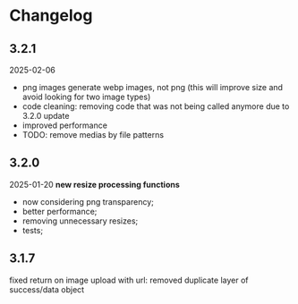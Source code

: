 # Changelog

## 3.2.1
2025-02-06
- png images generate webp images, not png (this will improve size and avoid looking for two image types)
- code cleaning: removing code that was not being called anymore due to 3.2.0 update
- improved performance
- TODO: remove medias by file patterns

## 3.2.0
2025-01-20
**new resize processing functions**
-	now considering png transparency;
-	better performance;
-	removing unnecessary resizes;
-	tests;

## 3.1.7
fixed return on image upload with url: removed duplicate layer of success/data object